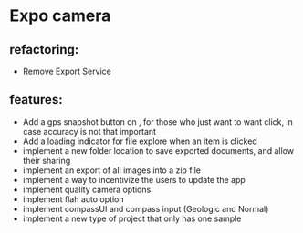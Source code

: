 # Expo camera

## refactoring:
- Remove Export Service

## features:
- Add a gps snapshot button on <GPSInput />, for those who just want to want click, in case accuracy is not that important
- Add a loading indicator for file explore when an item is clicked
- implement a new folder location to save exported documents, and allow their sharing
- implement an export of all images into a zip file
- implement a way to incentivize the users to update the app
- implement quality camera options
- implement flah auto option
- implement compassUI and compass input (Geologic and Normal)
- implement a new type of project that only has one sample